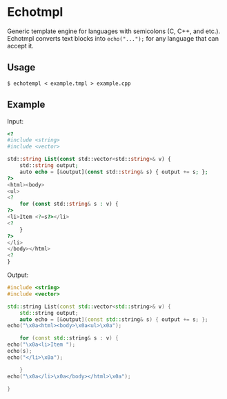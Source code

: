 # Echotmpl
Generic template engine for languages with semicolons (C, C++, and etc.).
Echotmpl converts text blocks into `echo("...");`
for any language that can accept it.

## Usage

```
$ echotempl < example.tmpl > example.cpp
```

## Example

Input:
```php
<?
#include <string>
#include <vector>

std::string List(const std::vector<std::string>& v) {
    std::string output;
    auto echo = [&output](const std::string& s) { output += s; };
?>
<html><body>
<ul>
<?
    for (const std::string& s : v) {
?>
<li>Item <?=s?></li>
<?
    }
?>
</li>
</body></html>
<?
}
```

Output:
```cpp
#include <string>
#include <vector>

std::string List(const std::vector<std::string>& v) {
    std::string output;
    auto echo = [&output](const std::string& s) { output += s; };
echo("\x0a<html><body>\x0a<ul>\x0a");

    for (const std::string& s : v) {
echo("\x0a<li>Item ");
echo(s);
echo("</li>\x0a");

    }
echo("\x0a</li>\x0a</body></html>\x0a");

}
```

